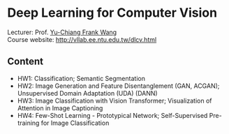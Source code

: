 # Deep Learning for Computer Vision
Lecturer: Prof. [Yu-Chiang Frank Wang](http://vllab.ee.ntu.edu.tw/members.html)  
Course website: http://vllab.ee.ntu.edu.tw/dlcv.html
## Content
- HW1: Classification; Semantic Segmentation
- HW2: Image Generation and Feature Disentanglement (GAN, ACGAN); Unsupervised Domain Adaptation (UDA) (DANN)
- HW3: Image Classification with Vision Transformer; Visualization of Attention in Image Captioning
- HW4: Few-Shot Learning - Prototypical Network; Self-Supervised Pre-training for Image Classification 
